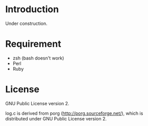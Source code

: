 # Introduction

Under construction.

# Requirement

- zsh (bash doesn't work)
- Perl
- Ruby

# License
GNU Public License version 2.

log.c is derived from porg (http://porg.sourceforge.net/),
which is distributed under GNU Public License version 2.
